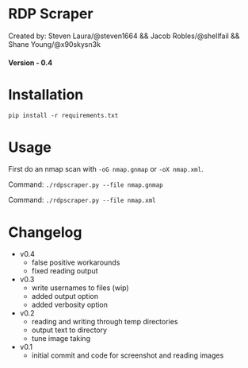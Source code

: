 # RDP Scraper

Created by: Steven Laura/@steven1664 && Jacob Robles/@shellfail && Shane Young/@x90skysn3k

#### Version - 0.4

# Installation

```pip install -r requirements.txt```

# Usage

First do an nmap scan with ```-oG nmap.gnmap``` or ```-oX nmap.xml```.

Command: ```./rdpscraper.py --file nmap.gnmap```

Command: ```./rdpscraper.py --file nmap.xml```

# Changelog
* v0.4
    * false positive workarounds
    * fixed reading output
* v0.3
    * write usernames to files (wip)
    * added output option
    * added verbosity option
* v0.2
    * reading and writing through temp directories
    * output text to directory
    * tune image taking
* v0.1
    * initial commit and code for screenshot and reading images
